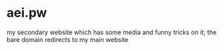 # aei.pw
my secondary website which has some media and funny tricks on it; the bare domain redirects to my main website

